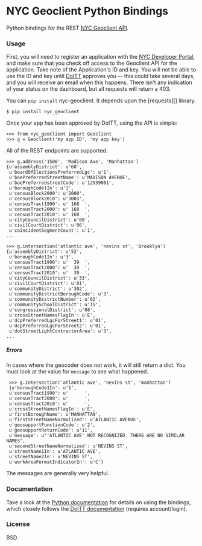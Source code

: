 # NYC Geoclient Python Bindings

Python bindings for the REST [NYC Geoclient API][api].

  [api]: http://developer.cityofnewyork.us/api/geoclient-api-beta

### Usage

First, you will need to register an application with the [NYC Developer
Portal][portal], and make sure that you check off access to the Geoclient API
for the application.  Take note of the Application's ID and key.  You will not
be able to use the ID and key until [DoITT][] approves you -- this could take
several days, and you will receive an email when this happens.  There isn't any
indication of your status on the dashboard, but all requests will return a 403.

  [portal]: https://developer.cityofnewyork.us/
  [DoITT]: http://www.nyc.gov/html/doitt/html/home/home.shtml

You can `pip install` nyc-geoclient.  It depends upon the [requests][] library.

    $ pip install nyc_geoclient

Once your app has been approved by DoITT, using the API is simple:

    >>> from nyc_geoclient import Geoclient
    >>> g = Geoclient('my app ID', 'my app key')

All of the REST endpoints are supported.

    >>> g.address('1500', 'Madison Ave', 'Manhattan')
    {u'assemblyDistrict': u'68',
     u'boardOfElectionsPreferredLgc': u'1',
     u'boePreferredStreetName': u'MADISON AVENUE',
     u'boePreferredstreetCode': u'12539001',
     u'boroughCode1In': u'1',
     u'censusBlock2000': u'2000',
     u'censusBlock2010': u'3003',
     u'censusTract1990': u' 168  ',
     u'censusTract2000': u' 168  ',
     u'censusTract2010': u' 168  ',
     u'cityCouncilDistrict': u'08',
     u'civilCourtDistrict': u'06',
     u'coincidentSegmentCount': u'1',
    ...

    >>> g.intersection('atlantic ave', 'nevins st', 'Brooklyn')
    {u'assemblyDistrict': u'52',
     u'boroughCode1In': u'3',
     u'censusTract1990': u'  39  ',
     u'censusTract2000': u'  39  ',
     u'censusTract2010': u'  39  ',
     u'cityCouncilDistrict': u'33',
     u'civilCourtDistrict': u'01',
     u'communityDistrict': u'302',
     u'communityDistrictBoroughCode': u'3',
     u'communityDistrictNumber': u'02',
     u'communitySchoolDistrict': u'15',
     u'congressionalDistrict': u'08',
     u'crossStreetNamesFlagIn': u'E',
     u'dcpPreferredLgcForStreet1': u'01',
     u'dcpPreferredLgcForStreet2': u'01',
     u'dotStreetLightContractorArea': u'3',
    ...

##### Errors

In cases where the geocoder does not work, it will still return a dict.  You
must look at the value for `message` to see what happened.

     >>> g.intersection('atlantic ave', 'nevins st', 'manhattan')
     {u'boroughCode1In': u'1',
     u'censusTract1990': u'      ',
     u'censusTract2000': u'      ',
     u'censusTract2010': u'      ',
     u'crossStreetNamesFlagIn': u'E',
     u'firstBoroughName': u'MANHATTAN',
     u'firstStreetNameNormalized': u'ATLANTIC AVENUE',
     u'geosupportFunctionCode': u'2',
     u'geosupportReturnCode': u'11',
     u'message': u"'ATLANTIC AVE' NOT RECOGNIZED. THERE ARE NO SIMILAR NAMES",
     u'secondStreetNameNormalized': u'NEVINS ST',
     u'streetName1In': u'ATLANTIC AVE',
     u'streetName2In': u'NEVINS ST',
     u'workAreaFormatIndicatorIn': u'C'}

The messages are generally very helpful.

### Documentation

Take a look at the [Python documentation][] for details on using the bindings,
which closely follows the [DoITT documentation][] (requires account/login).

  [Python documentation]: http://nyc-geoclient.readthedocs.org/
  [DoITT documentation]: http://developer.cityofnewyork.us/api/geoclient-api-beta

### License

BSD.
